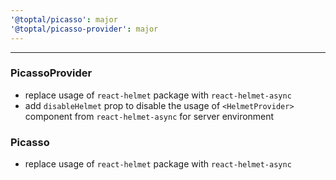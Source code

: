 ```yaml
---
'@toptal/picasso': major
'@toptal/picasso-provider': major
---
```


---

### PicassoProvider

- replace usage of `react-helmet` package with `react-helmet-async`
- add `disableHelmet` prop to disable the usage of `<HelmetProvider>` component from `react-helmet-async` for server environment

### Picasso

- replace usage of `react-helmet` package with `react-helmet-async`
